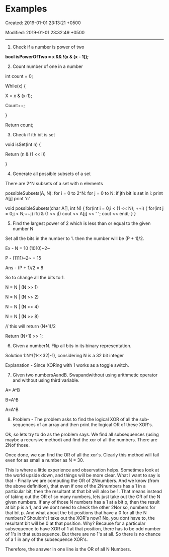 # Examples

Created: 2019-01-01 23:13:21 +0500

Modified: 2019-01-01 23:32:49 +0500

---

1.  Check if a number is power of two

**bool isPowerOfTwo = x && !(x & (x - 1));**



2.  Count number of one in a number

int count = 0;

While(x) {

X = x & (x-1);

Count++;

}

Return count;



3.  Check if ith bit is set

void isSet(int n) {

Return (n & (1 << i))

}



4.  Generate all possible subsets of a set

There are 2^N subsets of a set with n elements

possibleSubsets(A, N):
for i = 0 to 2^N:
for j = 0 to N:
if jth bit is set in i:
print A[j]
print 'n'



void possibleSubsets(char A[], int N)
{
for(int i = 0;i < (1 << N); ++i)
{
for(int j = 0;j < N;++j)
if(i & (1 << j))
cout << A[j] << ' ';
cout << endl;
}
}



5.  Find the largest power of 2 which is less than or equal to the given number N

Set all the bits in the number to 1. then the number will be (P + 1)/2.



Ex - N = 10 (1010)~2~

P - (1111)~2~ = 15

Ans - (P + 1)/2 = 8



So to change all the bits to 1.

N = N | (N >> 1)

N = N | (N >> 2)

N = N | (N >> 4)

N = N | (N >> 8)



// this will return (N+1)/2

Return (N+1) >> 1;



6.  Given a numberN. Flip all bits in its binary representation.

Solution 1:N^((1<<32)-1), considering N is a 32 bit integer

Explanation - Since XORing with 1 works as a toggle switch.



7.  Given two numbersAandB. Swapandwithout using arithmetic operator and without using third variable.

A= A^B

B=A^B

A=A^B



8.  Problem - The problem asks to find the logical XOR of all the sub-sequences of an array and then print the logical OR of these XOR's.

Ok, so lets try to do as the problem says. We find all subsequences (using maybe a recursive method) and find the xor of all the numbers. There are 2Nof those.

Once done, we can find the OR of all the xor's. Clearly this method will fail even for as small a number as N = 30.



This is where a little experience and observation helps. Sometimes look at the world upside down, and things will be more clear. What I want to say is that - Finally we are computing the OR of 2Nnumbers. And we know (from the above definition), that even if one of the 2Nnumbers has a 1 in a particular bit, then the resultant at that bit will also be 1. That means instead of taking out the OR of so many numbers, lets just take out the OR of the N given numbers. If any of those N numbers has a 1 at a bit p, then the result at bit p is a 1, and we dont need to check the other 2Nor so, numbers for that bit p. And what about the bit positions that have a 0 for all the N numbers? Shouldn't I take out the XOR's now? No, you dont have to, the resultant bit will be 0 at that position. Why? Because for a particular subsequence to have XOR of 1 at that position, there has to be odd number of 1's in that subsequence. But there are no 1's at all. So there is no chance of a 1 in any of the subsequence XOR's.



Therefore, the answer in one line is the OR of all N Numbers.
